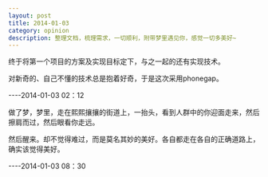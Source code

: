 ```yaml
---
layout: post
title: 2014-01-03
category: opinion
description: 整理文档，梳理需求，一切顺利，附带梦里遇见你，感觉一切多美好~
---
```

终于将第一个项目的方案及实现目标定下，与之一起的还有实现技术。

对新奇的、自己不懂的技术总是抱着好奇，于是这次采用phonegap。

----2014-01-03 02：12


做了梦，梦里，走在熙熙攘攘的街道上，一抬头，看到人群中的你迎面走来，然后擦肩而过，然后眼看你走远。

然后醒来。却不觉得难过，而是莫名其妙的美好。各自都走在各自的正确道路上，确实该觉得美好。

----2014-01-03 08：30
